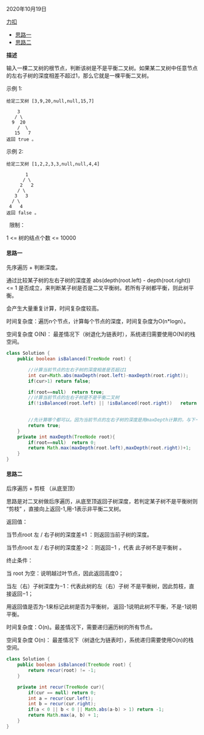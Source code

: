 2020年10月19日

[力扣](https://leetcode-cn.com/problems/ping-heng-er-cha-shu-lcof/)

- [思路一](#思路一)
- [思路二](#思路二)

**描述**

输入一棵二叉树的根节点，判断该树是不是平衡二叉树。如果某二叉树中任意节点的左右子树的深度相差不超过1，那么它就是一棵平衡二叉树。

示例 1:
```
给定二叉树 [3,9,20,null,null,15,7]

    3
   / \
  9  20
    /  \
   15   7
返回 true 。
```
示例 2:
```
给定二叉树 [1,2,2,3,3,null,null,4,4]

       1
      / \
     2   2
    / \
   3   3
  / \
 4   4
返回 false 。
```
 
限制：

1 <= 树的结点个数 <= 10000

#### 思路一

先序遍历 + 判断深度。

通过比较某子树的左右子树的深度差 abs(depth(root.left) - depth(root.right)) <= 1 是否成立，来判断某子树是否是二叉平衡树。若所有子树都平衡，则此树平衡。

会产生大量重复计算，时间复杂度较高。

时间复杂度：遍历n个节点，计算每个节点的深度，时间复杂度为O(n*logn）。

空间复杂度 O(N)： 最差情况下（树退化为链表时），系统递归需要使用O(N)的栈空间。

```java
class Solution {
    public boolean isBalanced(TreeNode root) {

        //计算当前节点的左右子树的深度相差是否超过1
        int cur=Math.abs(maxDepth(root.left)-maxDepth(root.right));
        if(cur>1) return false;

        if(root==null)  return true;
        //计算当前节点的左右子树是不是平衡二叉树
        if(!isBalanced(root.left) || !isBalanced(root.right))   return false;

        
        //先计算哪个都可以。因为当前节点的左右子树的深度是用maxDepth计算的，与下一层递归函数无关。
        return true;
    }
    private int maxDepth(TreeNode root){
        if(root==null)  return 0;
        return Math.max(maxDepth(root.left),maxDepth(root.right))+1;
    }
}
```

#### 思路二

后序遍历 + 剪枝 （从底至顶）

思路是对二叉树做后序遍历，从底至顶返回子树深度，若判定某子树不是平衡树则 “剪枝” ，直接向上返回-1,用-1表示非平衡二叉树。

返回值：

当节点root 左 / 右子树的深度差≤1 ：则返回当前子树的深度。

当节点root 左 / 右子树的深度差>2 ：则返回−1 ，代表 此子树不是平衡树 。

终止条件：

当 root 为空：说明越过叶节点，因此返回高度0；

当左（右）子树深度为−1：代表此树的左（右）子树 不是平衡树，因此剪枝，直接返回−1；

用返回值是否为-1来标记此树是否为平衡树， 返回-1说明此树不平衡，不是-1说明平衡。

时间复杂度：O(n)。最差情况下，需要递归遍历树的所有节点。

空间复杂度 O(n)： 最差情况下（树退化为链表时），系统递归需要使用O(n)的栈空间。

```java
class Solution {
    public boolean isBalanced(TreeNode root) {
        return recur(root) != -1;
    }

    private int recur(TreeNode cur){
        if(cur == null) return 0;
        int a = recur(cur.left);
        int b = recur(cur.right);
        if(a < 0 || b < 0 || Math.abs(a-b) > 1) return -1;
        return Math.max(a, b) + 1;
    }
}
```

